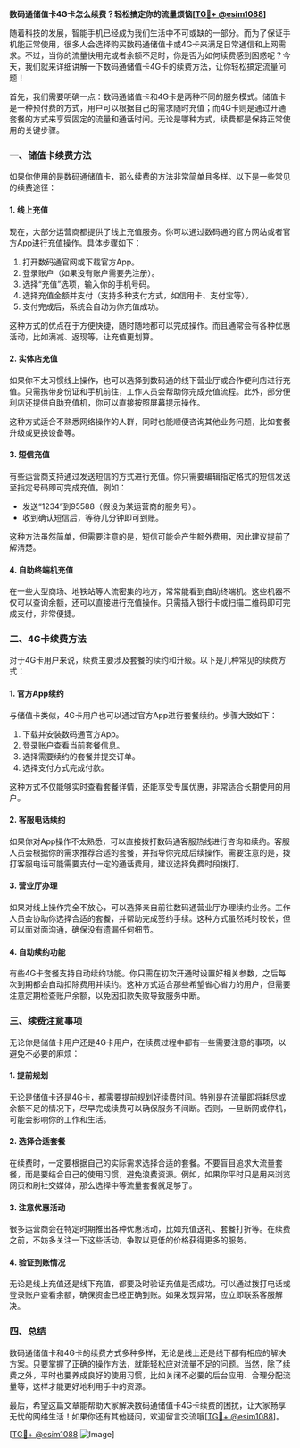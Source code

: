 **数码通储值卡4G卡怎么续费？轻松搞定你的流量烦恼[[TG💪+ @esim1088](https://t.me/s/esim1088)]**

随着科技的发展，智能手机已经成为我们生活中不可或缺的一部分。而为了保证手机能正常使用，很多人会选择购买数码通储值卡或4G卡来满足日常通信和上网需求。不过，当你的流量快用完或者余额不足时，你是否为如何续费感到困惑呢？今天，我们就来详细讲解一下数码通储值卡4G卡的续费方法，让你轻松搞定流量问题！

首先，我们需要明确一点：数码通储值卡和4G卡是两种不同的服务模式。储值卡是一种预付费的方式，用户可以根据自己的需求随时充值；而4G卡则是通过开通套餐的方式来享受固定的流量和通话时间。无论是哪种方式，续费都是保持正常使用的关键步骤。

### **一、储值卡续费方法**

如果你使用的是数码通储值卡，那么续费的方法非常简单且多样。以下是一些常见的续费途径：

#### **1. 线上充值**
现在，大部分运营商都提供了线上充值服务。你可以通过数码通的官方网站或者官方App进行充值操作。具体步骤如下：
1. 打开数码通官网或下载官方App。
2. 登录账户（如果没有账户需要先注册）。
3. 选择“充值”选项，输入你的手机号码。
4. 选择充值金额并支付（支持多种支付方式，如信用卡、支付宝等）。
5. 支付完成后，系统会自动为你充值成功。

这种方式的优点在于方便快捷，随时随地都可以完成操作。而且通常会有各种优惠活动，比如满减、返现等，让充值更划算。

#### **2. 实体店充值**
如果你不太习惯线上操作，也可以选择到数码通的线下营业厅或合作便利店进行充值。只需携带身份证和手机前往，工作人员会帮助你完成充值流程。此外，部分便利店还提供自助充值机，你可以直接按照屏幕提示操作。

这种方式适合不熟悉网络操作的人群，同时也能顺便咨询其他业务问题，比如套餐升级或更换设备等。

#### **3. 短信充值**
有些运营商支持通过发送短信的方式进行充值。你只需要编辑指定格式的短信发送至指定号码即可完成充值。例如：
- 发送“1234”到95588（假设为某运营商的服务号）。
- 收到确认短信后，等待几分钟即可到账。

这种方法虽然简单，但需要注意的是，短信可能会产生额外费用，因此建议提前了解清楚。

#### **4. 自助终端机充值**
在一些大型商场、地铁站等人流密集的地方，常常能看到自助终端机。这些机器不仅可以查询余额，还可以直接进行充值操作。只需插入银行卡或扫描二维码即可完成支付，非常便捷。

### **二、4G卡续费方法**

对于4G卡用户来说，续费主要涉及套餐的续约和升级。以下是几种常见的续费方式：

#### **1. 官方App续约**
与储值卡类似，4G卡用户也可以通过官方App进行套餐续约。步骤大致如下：
1. 下载并安装数码通官方App。
2. 登录账户查看当前套餐信息。
3. 选择需要续约的套餐并提交订单。
4. 选择支付方式完成付款。

这种方式不仅能够实时查看套餐详情，还能享受专属优惠，非常适合长期使用的用户。

#### **2. 客服电话续约**
如果你对App操作不太熟悉，可以直接拨打数码通客服热线进行咨询和续约。客服人员会根据你的需求推荐合适的套餐，并指导你完成后续操作。需要注意的是，拨打客服电话可能需要支付一定的通话费用，建议选择免费时段拨打。

#### **3. 营业厅办理**
如果对线上操作完全不放心，可以选择亲自前往数码通营业厅办理续约业务。工作人员会协助你选择合适的套餐，并帮助完成签约手续。这种方式虽然耗时较长，但可以面对面沟通，确保没有遗漏任何细节。

#### **4. 自动续约功能**
有些4G卡套餐支持自动续约功能。你只需在初次开通时设置好相关参数，之后每次到期都会自动扣除费用并续约。这种方式适合那些希望省心省力的用户，但需要注意定期检查账户余额，以免因扣款失败导致服务中断。

### **三、续费注意事项**

无论你是储值卡用户还是4G卡用户，在续费过程中都有一些需要注意的事项，以避免不必要的麻烦：

#### **1. 提前规划**
无论是储值卡还是4G卡，都需要提前规划好续费时间。特别是在流量即将耗尽或余额不足的情况下，尽早完成续费可以确保服务不间断。否则，一旦断网或停机，可能会影响你的工作和生活。

#### **2. 选择合适套餐**
在续费时，一定要根据自己的实际需求选择合适的套餐。不要盲目追求大流量套餐，而是要结合自己的使用习惯，避免浪费资源。例如，如果你平时只是用来浏览网页和刷社交媒体，那么选择中等流量套餐就足够了。

#### **3. 注意优惠活动**
很多运营商会在特定时期推出各种优惠活动，比如充值送礼、套餐打折等。在续费之前，不妨多关注一下这些活动，争取以更低的价格获得更多的服务。

#### **4. 验证到账情况**
无论是线上充值还是线下充值，都要及时验证充值是否成功。可以通过拨打电话或登录账户查看余额，确保资金已经正确到账。如果发现异常，应立即联系客服解决。

### **四、总结**

数码通储值卡和4G卡的续费方式多种多样，无论是线上还是线下都有相应的解决方案。只要掌握了正确的操作方法，就能轻松应对流量不足的问题。当然，除了续费之外，平时也要养成良好的使用习惯，比如关闭不必要的后台应用、合理分配流量等，这样才能更好地利用手中的资源。

最后，希望这篇文章能帮助大家解决数码通储值卡4G卡续费的困扰，让大家畅享无忧的网络生活！如果你还有其他疑问，欢迎留言交流哦[[TG💪+ @esim1088](https://t.me/s/esim1088)]。

[[TG💪+ @esim1088](https://t.me/s/esim1088) ![Image](https://i.postimg.cc/4NQfJmqS/Snipaste-2025-05-13-00-14-12.png)]